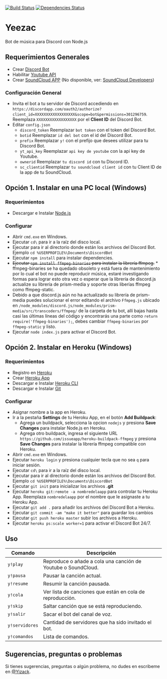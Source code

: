 [![Build Status](https://img.shields.io/travis/Yizack/yeezac/master.svg?style=flat-square)](https://travis-ci.org/Yizack/yeezac)
[![Dependencies Status](https://david-dm.org/yizack/yeezac/status.svg?style=flat-square)](https://david-dm.org/yizack/yeezac)
# Yeezac
Bot de música para Discord con Node.js

## Requerimientos Generales
- Crear [Discord Bot](https://discordapp.com/developers/applications/)
- Habilitar [Youtube API](https://console.developers.google.com/)
- Crear [SoundCloud APP](https://soundcloud.com/you/apps) (No disponible, ver:  [SoundCloud  Developers](https://developers.soundcloud.com/))

### Configuración General
- Invita el bot a tu servidor de Discord accediendo en\
`https://discordapp.com/oauth2/authorize?client_id=XXXXXXXXXXXXXXXXXX&scope=bot&permissions=301296759`. \
Reemplaza `XXXXXXXXXXXXXXXXXX` por el **Client ID** del Discord Bot.
- Editar `config.json`
  - `discord_token` Reemplazar `bot token` con el token del Discord Bot.
  - `botid` Reemplazar `id del bot` con el id del Discord Bot.
  - `prefix` Reemplazar `y!` con el prefijo que desees utilizar para tu Discord Bot.
  - `yt_api_key` Reemplazar `api key de youtube` con la api key de Youtube.
  - `ownerid` Reemplazar `tu discord id` con tu Discord ID.
  - `sc_clientid` Reemplazar `tu soundcloud client id` con tu Client ID de la app de tu SoundCloud.
##

## Opción 1. Instalar en una PC local (Windows)
### Requerimientos
- Descargar e Instalar [Node.js](https://nodejs.org/)

### Configurar
- Abrir `cmd.exe` en Windows.
- Ejecutar `cd\` para ir a la raíz del disco local.
- Ejecutar para ir al directorio donde están los archivos del Discord Bot. Ejemplo `cd %USERPROFILE%\Documents\DiscordBot`
- Ejecutar `npm install` para instalar dependencies.
- ~~Ejecutar `npm install ffmpeg-binaries` para instalar la librería ffmpeg.~~ * ffmpeg-binaries se ha quedado obsoleto y está fuera de mantenimiento por lo cual el bot no puede reproducir música, estaré investigando formas para lograr esto otra vez o esperar que la librería de discord.js actualize su librería de prism-media y soporte otras liberías ffmpeg como ffmpeg-static.
- Debido a que discord.js aún no ha actualizado su librería de prism-media puedes solucionar el error editando el archivo `Ffmpeg.js` ubicado en `/node_modules/discord.js/node_modules/prism-media/src/transcoders/ffmpeg/` de la carpeta de tu bot, allí bajas hasta casi las últimas líneas del código y encontrarás una parte como `return require('ffmpeg-binaries');`, debes cambiar `ffmpeg-binaries` por `ffmpeg-static` y listo.
- Ejecutar `node index.js` para activar el Discord Bot.
##

## Opción 2. Instalar en Heroku (Windows)
### Requerimientos
- Registro en [Heroku](https://heroku.com/)
- Crear [Heroku App](https://dashboard.heroku.com/new-app)
- Descargar e Instalar [Heroku CLI](https://devcenter.heroku.com/articles/heroku-cli)
- Descargar e Instalar [Git](https://git-scm.com/downloads)

### Configurar
- Asignar nombre a la app en Heroku.
- Ir a la pestaña **Settings** de tu Heroku App, en el botón **Add Buildpack**:
  - Agrega un buildpack, selecciona la opcion `nodejs` y presiona **Save Changes** para instalar Node.js en Heroku.
  - Agrega otro buildpack, ingresa el siguiente URL `https://github.com/issueapp/heroku-buildpack-ffmpeg` y presiona **Save Changes** para instalar la librería ffmpeg compatible con Heroku.
- Abrir `cmd.exe` en Windows.
- Ejecutar `heroku login` y presiona cualquier tecla que no sea `q` para iniciar sesión.
- Ejecutar `cd\` para ir a la raíz del disco local.
- Ejecutar para ir al directorio donde están los archivos del Discord Bot. Ejemplo `cd %USERPROFILE%\Documents\DiscordBot`
- Ejecutar `git init` para inicializar los archivos **.git**
- Ejecutar `heroku git:remote -a nombredelaapp` para controlar tu Heroku App. Reemplaza `nombredelaapp` por el nombre que le asignaste a tu Heroku App.
- Ejecutar `git add .` para añadir los archivos del Discord Bot a Heroku.
- Ejecutar `git commit -am "make it better"` para guardar los cambios
- Ejecutar `git push heroku master` subir los archivos a Heroku.
- Ejecutar `heroku ps:scale worker=1` para activar el Discord Bot 24/7.
##

## Uso
| Comando | Descripción
|---------|-------------|
| `y!play` | Reproduce o añade a cola una canción de Youtube o SoundCloud. |
| `y!pausa` | Pausar la canción actual. |
| `y!resume` | Resumir la canción pausada. |
| `y!cola` | Ver lista de canciones que están en cola de reproducción. |
| `y!skip` | Saltar canción que se está reproduciendo. |
| `y!salir` | Sacar el bot del canal de voz. |
| `y!servidores` | Cantidad de servidores que ha sido invitado el bot. |
| `y!comandos` | Lista de comandos. |
##

## Sugerencias, preguntas o problemas
Si tienes sugerencias, preguntas o algún problema, no dudes en escribeme en [@Yizack](https://github.com/Yizack/yeezac/issues/new).
